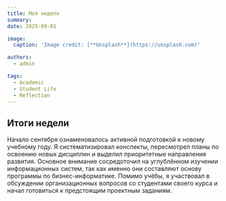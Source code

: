 ```yaml
---
title: Моя неделя
summary: 
date: 2025-09-01

image:
  caption: 'Image credit: [**Unsplash**](https://unsplash.com)'

authors:
  - admin

tags:
  - Academic
  - Student Life
  - Reflection
---
```


## Итоги недели  

Начало сентября ознаменовалось активной подготовкой к новому учебному году. Я систематизировал конспекты, пересмотрел планы по освоению новых дисциплин и выделил приоритетные направления развития. Основное внимание сосредоточил на углублённом изучении информационных систем, так как именно они составляют основу программы по бизнес-информатике. Помимо учёбы, я участвовал в обсуждении организационных вопросов со студентами своего курса и начал готовиться к предстоящим проектным заданиям.  

